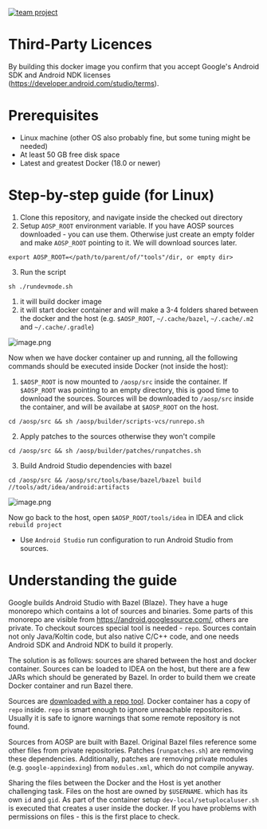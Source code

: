 [![team project](https://jb.gg/badges/team.svg)](https://confluence.jetbrains.com/display/ALL/JetBrains+on+GitHub)

# Third-Party Licences
By building this docker image you confirm that you accept Google's Android SDK and Android NDK licenses (https://developer.android.com/studio/terms).

# Prerequisites
* Linux machine (other OS also probably fine, but some tuning might be needed)
* At least 50 GB free disk space
* Latest and greatest Docker (18.0 or newer)

# Step-by-step guide (for Linux)

1. Clone this repository, and navigate inside the checked out directory
2. Setup `AOSP_ROOT` environment variable. If you have AOSP sources downloaded - you can use them. Otherwise just create 
   an empty folder and make `AOSP_ROOT` pointing to it. We will download sources later.
```
export AOSP_ROOT=</path/to/parent/of/"tools"/dir, or empty dir>
``` 
3. Run the script
```
sh ./rundevmode.sh
```
1. it will build docker image
2. it will start docker container and will make a 3-4 folders shared between the docker and the host 
   (e.g. `$AOSP_ROOT`, `~/.cache/bazel`, `~/.cache/.m2` and ``~/.cache/.gradle``)

![image.png](images/2bg0sp3x3L6N.png)

Now when we have docker container up and running, all the following commands should be executed inside Docker (not inside the host):
1. `$AOSP_ROOT` is now mounted to `/aosp/src` inside the container. If `$AOSP_ROOT` was pointing to an empty directory, 
   this is good time to download the sources. Sources will be downloaded to `/aosp/src` inside the container, and will be availabe at 
   `$AOSP_ROOT` on the host.
```
cd /aosp/src && sh /aosp/builder/scripts-vcs/runrepo.sh
```
2. Apply patches to the sources otherwise they won't compile
```
cd /aosp/src && sh /aosp/builder/patches/runpatches.sh
```
3. Build Android Studio dependencies with bazel
```
cd /aosp/src && /aosp/src/tools/base/bazel/bazel build //tools/adt/idea/android:artifacts
```

![image.png](images/kEpwT0nHhNX.png)

Now go back to the host, open `$AOSP_ROOT/tools/idea` in IDEA and click `rebuild project`
* Use `Android Studio` run configuration to run Android Studio from sources.


# Understanding the guide

Google builds Android Studio with Bazel (Blaze). They have a huge monorepo which contains a lot of sources and binaries. 
Some parts of this monorepo are visible from https://android.googlesource.com/, others are private. To checkout sources 
special tool is needed - `repo`. Sources contain not only Java/Koltin code, but also native C/C++ code, and one needs 
Android SDK and Android NDK to build it properly.

The solution is as follows: sources are shared between the host and docker container. Sources can be loaded to IDEA on 
the host, but there are a few JARs which should be generated by Bazel. In order to build them we create Docker container 
and run Bazel there.

Sources are [downloaded with a repo tool](https://android.googlesource.com/platform/tools/base/+/studio-master-dev/source.md#doing-a-checkout). 
Docker container has a copy of `repo` inside. `repo` is smart enough to ignore unreachable repositories. Usually it is 
safe to ignore warnings that some remote repository is not found.

Sources from AOSP are built with Bazel. Original Bazel files reference some other files from private repositories. 
Patches (`runpatches.sh`) are removing these dependencies. Additionally, patches are removing private modules (e.g. `google-appindexing`) 
from `modules.xml`, which do not compile anyway.

Sharing the files between the Docker and the Host is yet another challenging task. Files on the host are owned by `$USERNAME`. 
which has its own `id` and `gid`. As part of the container setup `dev-local/setuplocaluser.sh` 
is executed that creates a user inside the docker. If you have problems with permissions on files - this is the first 
place to check.
